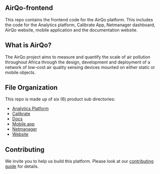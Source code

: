 ## AirQo-frontend

This repo contains the frontend code for the AirQo platform. This includes the code for the Analytics platform, Calibrate App, Netmanager dashboard, AirQo website, mobile application and the documentation website.

## What is AirQo?

The AirQo project aims to measure and quantify the scale of air pollution throughout Africa through the design, development and deployment of a network of low-cost air quality sensing devices mounted on either static or mobile objects.

## File Organization

This repo is made up of six (6) product sub directories:

- [Analytics Platform](/platform/)
- [Calibrate](/calibrate/)
- [Docs](/docs/)
- [Mobile app](/mobile/)
- [Netmanager](/netmanager/)
- [Website](/website/)

## Contributing

We invite you to help us build this platform. Please look at our [contributing guide](/CONTRIBUTING.md) for details.
